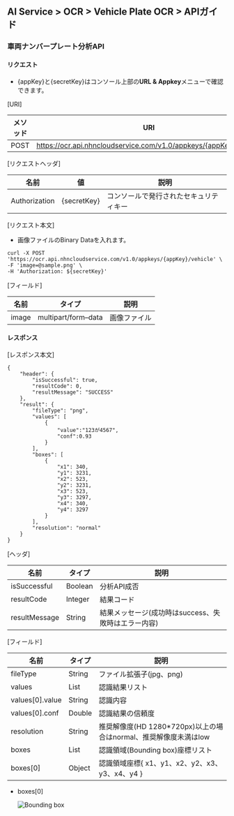 ## AI Service > OCR > Vehicle Plate OCR > APIガイド

### 車両ナンバープレート分析API

#### リクエスト

- {appKey}と{secretKey}はコンソール上部の**URL & Appkey**メニューで確認できます。

[URI]

| メソッド | URI |
|---|---|
| POST | https://ocr.api.nhncloudservice.com/v1.0/appkeys/{appKey}/vehicle |

[リクエストヘッダ]

| 名前 | 値 | 説明 |
|---|---|---|
| Authorization | {secretKey} | コンソールで発行されたセキュリティキー |

[リクエスト本文]

- 画像ファイルのBinary Dataを入れます。

```
curl -X POST 'https://ocr.api.nhncloudservice.com/v1.0/appkeys/{appKey}/vehicle' \
-F 'image=@sample.png' \
-H 'Authorization: ${secretKey}'
```

[フィールド]

| 名前 | タイプ | 説明 |
|---|---|---|
| image | multipart/form–data | 画像ファイル |

#### レスポンス

[レスポンス本文]

```
{
    "header": {
        "isSuccessful": true,
        "resultCode": 0,
        "resultMessage": "SUCCESS"
    },
    "result": {
        "fileType": "png",
        "values": [
            {
                "value":"123が4567",
                "conf":0.93
            }
        ],
        "boxes": [
            {
                "x1": 340,
                "y1": 3231,
                "x2": 523,
                "y2": 3231,
                "x3": 523,
                "y3": 3297,
                "x4": 340,
                "y4": 3297
            }
        ],
        "resolution": "normal"
    }
}
```

[ヘッダ]

| 名前 | タイプ | 説明 |
|---|---|---|
| isSuccessful | Boolean | 分析API成否 |
| resultCode | Integer | 結果コード |
| resultMessage | String | 結果メッセージ(成功時はsuccess、失敗時はエラー内容) |

[フィールド]

| 名前 | タイプ | 説明 |
|---|---|---|
| fileType | String | ファイル拡張子(jpg、png) |
| values | List | 認識結果リスト |
| values[0].value | String | 認識内容 |
| values[0].conf | Double | 認識結果の信頼度 |
| resolution | String | 推奨解像度(HD 1280*720px)以上の場合はnormal、推奨解像度未満はlow |
| boxes | List | 認識領域(Bounding box)座標リスト |
| boxes[0] | Object  | 認識領域座標{ x1、y1、x2、y2、x3、y3、x4、y4 } |

* boxes[0]
 
    ![Bounding box](http://static.toastoven.net/prod_document_ocr/bbox.png)
